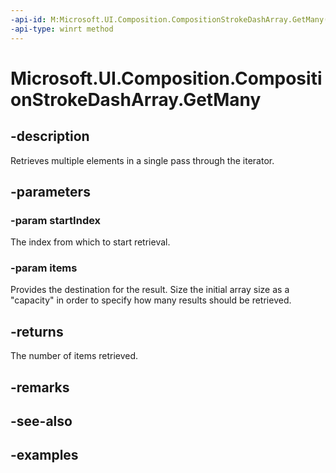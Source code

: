 ```yaml
---
-api-id: M:Microsoft.UI.Composition.CompositionStrokeDashArray.GetMany(System.UInt32,System.Single[])
-api-type: winrt method
---
```


<!-- Method syntax.
public uint CompositionStrokeDashArray.GetMany(UInt32 startIndex, Single[] items)
-->

# Microsoft.UI.Composition.CompositionStrokeDashArray.GetMany

## -description

Retrieves multiple elements in a single pass through the iterator.

## -parameters
### -param startIndex

The index from which to start retrieval.

### -param items

Provides the destination for the result. Size the initial array size as a "capacity" in order to specify how many results should be retrieved.

## -returns

The number of items retrieved.

## -remarks

## -see-also

## -examples

